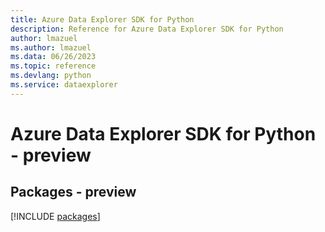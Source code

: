 ```yaml
---
title: Azure Data Explorer SDK for Python
description: Reference for Azure Data Explorer SDK for Python
author: lmazuel
ms.author: lmazuel
ms.data: 06/26/2023
ms.topic: reference
ms.devlang: python
ms.service: dataexplorer
---
```

# Azure Data Explorer SDK for Python - preview
## Packages - preview
[!INCLUDE [packages](data-explorer-index.md)]